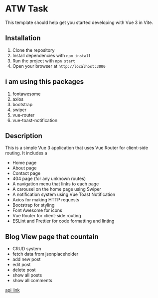 # ATW Task

This template should help get you started developing with Vue 3 in Vite.


## Installation

1. Clone the repository
2. Install dependencies with `npm install`
3. Run the project with `npm start`
4. Open your browser at `http://localhost:3000`

## i am using this packages
1. fontawesome
2. axios
3. bootstrap
4. swiper
5. vue-router
6. vue-toast-notification

## Description
This is a simple Vue 3 application that uses Vue Router for client-side routing. It includes a
- Home page
- About page
- Contact page
- 404 page (for any unknown routes)
- A navigation menu that links to each page
- A carousel on the home page using Swiper
- A notification system using Vue Toast Notification
- Axios for making HTTP requests
- Bootstrap for styling
- Font Awesome for icons
- Vue Router for client-side routing
- ESLint and Prettier for code formatting and linting
## Blog View page that countain
- CRUD system
- fetch data from jsonplaceholder
- add new post
- edit post
- delete post
- show all posts
- show all comments

[api link](https://jsonplaceholder.typicode.com/)

